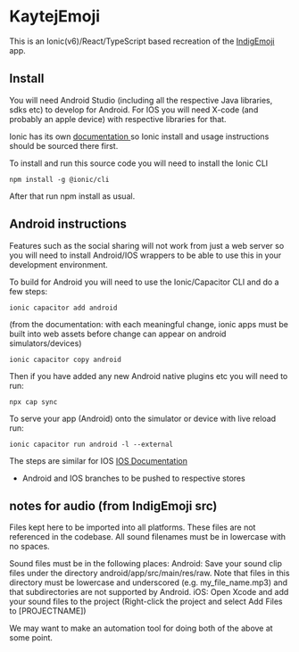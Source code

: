 
# KaytejEmoji


This is an Ionic(v6)/React/TypeScript based recreation of the [IndigEmoji](https://github.com/Indigemoji-Australia/indigemoji-app) app. 


## Install

You will need Android Studio (including all the respective Java libraries, sdks etc) to develop for Android. For IOS you will need X-code (and probably an apple device) with respective libraries for that. 

Ionic has its own <a href='https://ionicframework.com/docs/'>documentation </a> so Ionic install and usage instructions should be sourced there first. 

To install and run this source code you will need to install the Ionic CLI  
```
npm install -g @ionic/cli
```
 
After that run npm install as usual.

## Android instructions

Features such as the social sharing will not work from just a web server so you will need to install Android/IOS wrappers to be able to use this in your development environment.

To build for Android you will need to use the Ionic/Capacitor CLI and do a few steps:

```
ionic capacitor add android
```

(from the documentation: with each meaningful change, ionic apps must be built into web assets before change can appear on android simulators/devices)

```
ionic capacitor copy android
```

Then if you have added any new Android native plugins etc you will need to run:

```
npx cap sync
```

To serve your app (Android) onto the simulator or device with live reload run:

```
ionic capacitor run android -l --external
```

The steps are similar for IOS <a href = "https://ionicframework.com/docs/developing/ios"> IOS Documentation </a>


- Android and IOS branches to be pushed to respective stores

## notes for audio (from IndigEmoji src)

Files kept here to be imported into all platforms. These files are not referenced in the codebase.
All sound filenames must be in lowercase with no spaces.

Sound files must be in the following places:
Android: Save your sound clip files under the directory android/app/src/main/res/raw. Note that files in this directory must be lowercase and underscored (e.g. my_file_name.mp3) and that subdirectories are not supported by Android.
iOS: Open Xcode and add your sound files to the project (Right-click the project and select Add Files to [PROJECTNAME])

We may want to make an automation tool for doing both of the above at some point.
